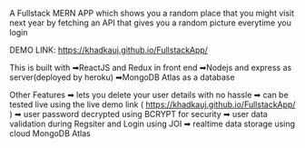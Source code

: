 A Fullstack MERN APP which shows you a random place that you might visit next year
by fetching an API that gives you a random picture everytime you login

DEMO LINK: https://khadkauj.github.io/FullstackApp/

This is built with 
➡ReactJS and Redux in front end
➡Nodejs and express as server(deployed by heroku)
➡MongoDB Atlas as a database

Other Features
➡ lets you delete your user details with no hassle
➡ can be tested live using the live demo link ( https://khadkauj.github.io/FullstackApp/ )
➡ user password decrypted using BCRYPT for security
➡ user data validation during Regsiter and Login using JOI
➡ realtime data storage using cloud MongoDB Atlas
 
